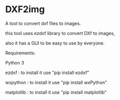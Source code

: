 # DXF2img
A tool to convert dxf files to images.

this tool uses ezdxf library to convert DXf to images,

also it has a GUI to be easy to use by everyone.

Requirements:

Python 3

ezdxf : to install it use "pip install ezdxf" 

wxpython : to install it use "pip install wxPython"

matplotlib : to install it use "pip install matplotlib"


